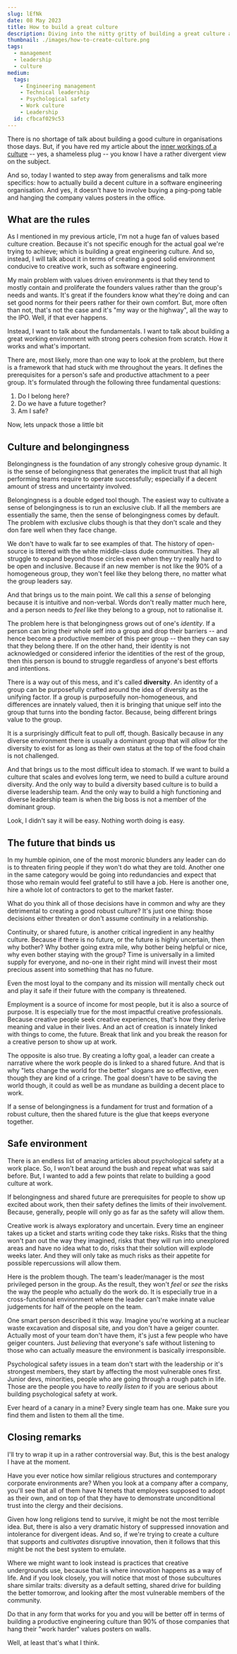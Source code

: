 ```yaml
---
slug: lEfNk
date: 08 May 2023
title: How to build a great culture
description: Diving into the nitty gritty of building a great culture at a workplace
thumbnail: ./images/how-to-create-culture.png
tags:
  - management
  - leadership
  - culture
medium:
  tags:
    - Engineering management
    - Technical leadership
    - Psychological safety
    - Work culture
    - Leadership
  id: cfbcaf029c53
---
```


There is no shortage of talk about building a good culture in organisations
those days. But, if you have red my article about the
[inner workings of a culture](/posts/we0V4) -- yes, a shameless plug -- you know
I have a rather divergent view on the subject.

And so, today I wanted to step away from generalisms and talk more specifics:
how to actually build a decent culture in a software engineering organisation.
And yes, it doesn't have to involve buying a ping-pong table and hanging the
company values posters in the office.

## What are the rules

As I mentioned in my previous article, I'm not a huge fan of values based
culture creation. Because it's not specific enough for the actual goal we're
trying to achieve; which is building a great engineering culture. And so,
instead, I will talk about it in terms of creating a good solid environment
conducive to creative work, such as software engineering.

My main problem with values driven environments is that they tend to mostly
contain and proliferate the founders values rather than the group's needs and
wants. It's great if the founders know what they're doing and can set good norms
for their peers rather for their own comfort. But, more often than not, that's
not the case and it's "my way or the highway", all the way to the IPO. Well, if
that ever happens.

Instead, I want to talk about the fundamentals. I want to talk about building a
great working environment with strong peers cohesion from scratch. How it works
and what's important.

There are, most likely, more than one way to look at the problem, but there is a
framework that had stuck with me throughout the years. It defines the
prerequisites for a person's safe and productive attachment to a peer group.
It's formulated through the following three fundamental questions:

1. Do I belong here?
2. Do we have a future together?
3. Am I safe?

Now, lets unpack those a little bit

## Culture and belongingness

Belongingness is the foundation of any strongly cohesive group dynamic. It is
the sense of belongingness that generates the implicit trust that all high
performing teams require to operate successfully; especially if a decent amount
of stress and uncertainty involved.

Belongingness is a double edged tool though. The easiest way to cultivate a
sense of belongingness is to run an exclusive club. If all the members are
essentially the same, then the sense of belongingness comes by default. The
problem with exclusive clubs though is that they don't scale and they don fare
well when they face change.

We don't have to walk far to see examples of that. The history of open-source is
littered with the white middle-class dude communities. They all struggle to
expand beyond those circles even when they try really hard to be open and
inclusive. Because if an new member is not like the 90% of a homogeneous group,
they won't feel like they belong there, no matter what the group leaders say.

And that brings us to the main point. We call this a _sense_ of belonging
because it is intuitive and non-verbal. Words don't really matter much here, and
a person needs to _feel_ like they belong to a group, not to rationalise it.

The problem here is that belongingness grows out of one's _identity_. If a
person can bring their whole self into a group and drop their barriers -- and
hence become a productive member of this peer group -- then they can say that
they belong there. If on the other hand, their identity is not acknowledged or
considered inferior the identities of the rest of the group, then this person is
bound to struggle regardless of anyone's best efforts and intentions.

There is a way out of this mess, and it's called **diversity**. An identity of a
group can be purposefully crafted around the idea of diversity as the unifying
factor. If a group is purposefully non-homogeneous, and differences are innately
valued, then it is bringing that unique self into the group that turns into the
bonding factor. Because, being different brings value to the group.

It is a surprisingly difficult feat to pull off, though. Basically because in
any diverse environment there is usually a dominant group that will _allow_ for
the diversity to exist for as long as their own status at the top of the food
chain is not challenged.

And that brings us to the most difficult idea to stomach. If we want to build a
culture that scales and evolves long term, we need to build a culture around
diversity. And the only way to build a diversity based culture is to build a
diverse leadership team. And the only way to build a high functioning and
diverse leadership team is when the big boss is not a member of the dominant
group.

Look, I didn't say it will be easy. Nothing worth doing is easy.

## The future that binds us

In my humble opinion, one of the most moronic blunders any leader can do is to
threaten firing people if they won't do what they are told. Another one in the
same category would be going into redundancies and expect that those who remain
would feel grateful to still have a job. Here is another one, hire a whole lot
of contractors to get to the market faster.

What do you think all of those decisions have in common and why are they
detrimental to creating a good robust culture? It's just one thing: those
decisions either threaten or don't assume continuity in a relationship.

Continuity, or shared future, is another critical ingredient in any healthy
culture. Because if there is no future, or the future is highly uncertain, then
why bother? Why bother going extra mile, why bother being helpful or nice, why
even bother staying with the group? Time is universally in a limited supply for
everyone, and no-one in their right mind will invest their most precious assent
into something that has no future.

Even the most loyal to the company and its mission will mentally check out and
play it safe if their future with the company is threatened.

Employment is a source of income for most people, but it is also a source of
purpose. It is especially true for the most impactful creative professionals.
Because creative people seek creative experiences, that's how they derive
meaning and value in their lives. And an act of creation is innately linked with
things to come, the future. Break that link and you break the reason for a
creative person to show up at work.

The opposite is also true. By creating a lofty goal, a leader can create a
narrative where the work people do is linked to a shared future. And that is why
"lets change the world for the better" slogans are so effective, even though
they are kind of a cringe. The goal doesn't have to be saving the world though,
it could as well be as mundane as building a decent place to work.

If a sense of belongingness is a fundament for trust and formation of a robust
culture, then the shared future is the glue that keeps everyone together.

## Safe environment

There is an endless list of amazing articles about psychological safety at a
work place. So, I won't beat around the bush and repeat what was said before.
But, I wanted to add a few points that relate to building a good culture at
work.

If belongingness and shared future are prerequisites for people to show up
excited about work, then their safety defines the limits of their involvement.
Because, generally, people will only go as far as the safety will allow them.

Creative work is always exploratory and uncertain. Every time an engineer takes
up a ticket and starts writing code they take risks. Risks that the thing won't
pan out the way they imagined, risks that they will run into unexplored areas
and have no idea what to do, risks that their solution will explode weeks later.
And they will only take as much risks as their appetite for possible
repercussions will allow them.

Here is the problem though. The team's leader/manager is the most privileged
person in the group. As the result, they won't _feel_ or _see_ the risks the way
the people who actually do the work do. It is especially true in a
cross-functional environment where the leader can't make innate value judgements
for half of the people on the team.

One smart person described it this way. Imagine you're working at a nuclear
waste excavation and disposal site, and you don't have a geiger counter.
Actually most of your team don't have them, it's just a few people who have
geiger counters. Just _believing_ that everyone's safe without listening to
those who can actually measure the environment is basically irresponsible.

Psychological safety issues in a team don't start with the leadership or it's
strongest members, they start by affecting the most vulnerable ones first.
Junior devs, minorities, people who are going through a rough patch in life.
Those are the people you have to _really listen to_ if you are serious about
building psychological safety at work.

Ever heard of a canary in a mine? Every single team has one. Make sure you find
them and listen to them all the time.

## Closing remarks

I'll try to wrap it up in a rather controversial way. But, this is the best
analogy I have at the moment.

Have you ever notice how similar religious structures and contemporary corporate
environments are? When you look at a company after a company, you'll see that
all of them have N tenets that employees supposed to adopt as their own, and on
top of that they have to demonstrate unconditional trust into the clergy and
their decisions.

Given how long religions tend to survive, it might be not the most terrible
idea. But, there is also a very dramatic history of suppressed innovation and
intolerance for divergent ideas. And so, if we're trying to create a culture
that supports and _cultivates_ disruptive innovation, then it follows that this
might be not the best system to emulate.

Where we might want to look instead is practices that creative undergrounds use,
because that is where innovation happens as a way of life. And if you look
closely, you will notice that most of those subcultures share similar traits:
diversity as a default setting, shared drive for building the better tomorrow,
and looking after the most vulnerable members of the community.

Do that in any form that works for you and you will be better off in terms of
building a productive engineering culture than 90% of those companies that hang
their "work harder" values posters on walls.

Well, at least that's what I think.
